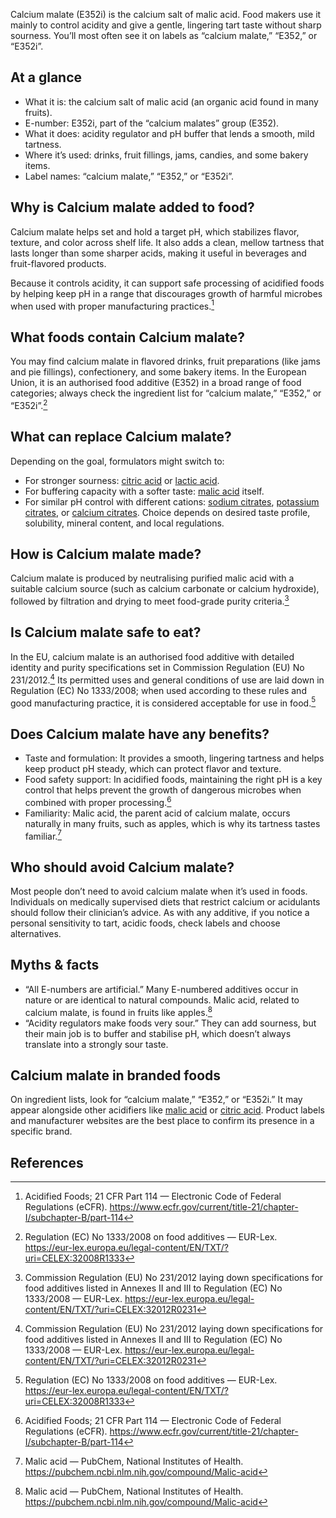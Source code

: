 Calcium malate (E352i) is the calcium salt of malic acid. Food makers use it mainly to control acidity and give a gentle, lingering tart taste without sharp sourness. You’ll most often see it on labels as “calcium malate,” “E352,” or “E352i”.

<!--more-->

## At a glance
- What it is: the calcium salt of malic acid (an organic acid found in many fruits).
- E-number: E352i, part of the “calcium malates” group (E352).
- What it does: acidity regulator and pH buffer that lends a smooth, mild tartness.
- Where it’s used: drinks, fruit fillings, jams, candies, and some bakery items.
- Label names: “calcium malate,” “E352,” or “E352i”.

## Why is Calcium malate added to food?
Calcium malate helps set and hold a target pH, which stabilizes flavor, texture, and color across shelf life. It also adds a clean, mellow tartness that lasts longer than some sharper acids, making it useful in beverages and fruit-flavored products.

Because it controls acidity, it can support safe processing of acidified foods by helping keep pH in a range that discourages growth of harmful microbes when used with proper manufacturing practices.[^3]

## What foods contain Calcium malate?
You may find calcium malate in flavored drinks, fruit preparations (like jams and pie fillings), confectionery, and some bakery items. In the European Union, it is an authorised food additive (E352) in a broad range of food categories; always check the ingredient list for “calcium malate,” “E352,” or “E352i”.[^2]

## What can replace Calcium malate?
Depending on the goal, formulators might switch to:
- For stronger sourness: [citric acid](/e330-citric-acid) or [lactic acid](/e270-lactic-acid).
- For buffering capacity with a softer taste: [malic acid](/e296-malic-acid) itself.
- For similar pH control with different cations: [sodium citrates](/e331-sodium-citrates), [potassium citrates](/e332-potassium-citrates), or [calcium citrates](/e333-calcium-citrates).
Choice depends on desired taste profile, solubility, mineral content, and local regulations.

## How is Calcium malate made?
Calcium malate is produced by neutralising purified malic acid with a suitable calcium source (such as calcium carbonate or calcium hydroxide), followed by filtration and drying to meet food-grade purity criteria.[^1]

## Is Calcium malate safe to eat?
In the EU, calcium malate is an authorised food additive with detailed identity and purity specifications set in Commission Regulation (EU) No 231/2012.[^1] Its permitted uses and general conditions of use are laid down in Regulation (EC) No 1333/2008; when used according to these rules and good manufacturing practice, it is considered acceptable for use in food.[^2]

## Does Calcium malate have any benefits?
- Taste and formulation: It provides a smooth, lingering tartness and helps keep product pH steady, which can protect flavor and texture.
- Food safety support: In acidified foods, maintaining the right pH is a key control that helps prevent the growth of dangerous microbes when combined with proper processing.[^3]
- Familiarity: Malic acid, the parent acid of calcium malate, occurs naturally in many fruits, such as apples, which is why its tartness tastes familiar.[^4]

## Who should avoid Calcium malate?
Most people don’t need to avoid calcium malate when it’s used in foods. Individuals on medically supervised diets that restrict calcium or acidulants should follow their clinician’s advice. As with any additive, if you notice a personal sensitivity to tart, acidic foods, check labels and choose alternatives.

## Myths & facts
- “All E-numbers are artificial.” Many E-numbered additives occur in nature or are identical to natural compounds. Malic acid, related to calcium malate, is found in fruits like apples.[^4]
- “Acidity regulators make foods very sour.” They can add sourness, but their main job is to buffer and stabilise pH, which doesn’t always translate into a strongly sour taste.

## Calcium malate in branded foods
On ingredient lists, look for “calcium malate,” “E352,” or “E352i.” It may appear alongside other acidifiers like [malic acid](/e296-malic-acid) or [citric acid](/e330-citric-acid). Product labels and manufacturer websites are the best place to confirm its presence in a specific brand.

## References
[^1]: Commission Regulation (EU) No 231/2012 laying down specifications for food additives listed in Annexes II and III to Regulation (EC) No 1333/2008 — EUR-Lex. https://eur-lex.europa.eu/legal-content/EN/TXT/?uri=CELEX:32012R0231
[^2]: Regulation (EC) No 1333/2008 on food additives — EUR-Lex. https://eur-lex.europa.eu/legal-content/EN/TXT/?uri=CELEX:32008R1333
[^3]: Acidified Foods; 21 CFR Part 114 — Electronic Code of Federal Regulations (eCFR). https://www.ecfr.gov/current/title-21/chapter-I/subchapter-B/part-114
[^4]: Malic acid — PubChem, National Institutes of Health. https://pubchem.ncbi.nlm.nih.gov/compound/Malic-acid

